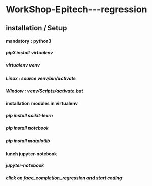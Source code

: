 # WorkShop-Epitech---regression

## installation / Setup
  #### mandatory : python3
##### pip3 install virtualenv
##### virtualenv venv
##### Linux : source venv/bin/activate
##### Window : venv/Scripts/activate.bat
  #### installation modules in virtualenv
##### pip install scikit-learn
##### pip install notebook
##### pip install matplotlib
  #### lunch jupyter-notebook
##### jupyter-notebook
##### click on face_completion_regression and start coding
